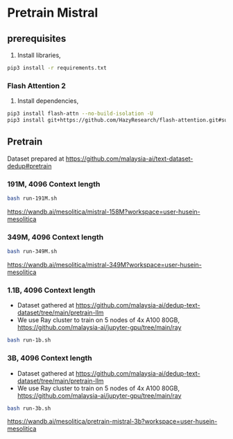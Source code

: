 # Pretrain Mistral

## prerequisites 

1. Install libraries,

```bash
pip3 install -r requirements.txt
```

### Flash Attention 2

1. Install dependencies,

```bash
pip3 install flash-attn --no-build-isolation -U
pip3 install git+https://github.com/HazyResearch/flash-attention.git#subdirectory=csrc/rotary
```

## Pretrain

Dataset prepared at https://github.com/malaysia-ai/text-dataset-dedup#pretrain

### 191M, 4096 Context length

```bash
bash run-191M.sh
```

https://wandb.ai/mesolitica/mistral-158M?workspace=user-husein-mesolitica

### 349M, 4096 Context length

```bash
bash run-349M.sh
```

https://wandb.ai/mesolitica/mistral-349M?workspace=user-husein-mesolitica

### 1.1B, 4096 Context length

- Dataset gathered at https://github.com/malaysia-ai/dedup-text-dataset/tree/main/pretrain-llm
- We use Ray cluster to train on 5 nodes of 4x A100 80GB, https://github.com/malaysia-ai/jupyter-gpu/tree/main/ray

```bash
bash run-1b.sh
```

### 3B, 4096 Context length

- Dataset gathered at https://github.com/malaysia-ai/dedup-text-dataset/tree/main/pretrain-llm
- We use Ray cluster to train on 5 nodes of 4x A100 80GB, https://github.com/malaysia-ai/jupyter-gpu/tree/main/ray

```bash
bash run-3b.sh
```

https://wandb.ai/mesolitica/pretrain-mistral-3b?workspace=user-husein-mesolitica
